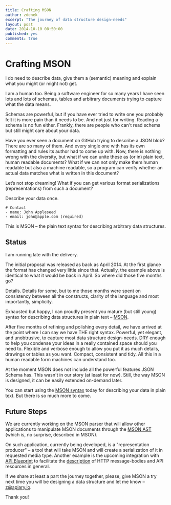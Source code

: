 ```yaml
---
title: Crafting MSON
author: zdenek
excerpt: "The journey of data structure design-needs"
layout: post
date: 2014-10-10 08:50:00
published: yes
comments: true
---
```


# Crafting MSON
I do need to describe data, give them a (semantic) meaning and explain what you might (or might not) get. 

I am a human too. Being a software engineer for so many years I have seen lots and lots of schemas, tables and arbitrary documents trying to capture what the data means. 

Schemas are powerful, but if you have ever tried to write one you probably felt it is more pain than it needs to be. And not just for writing. Reading a schema is no fun either. Frankly, there are people who can't read schema but still might care about your data.

Have you ever seen a document on GitHub trying to describe a JSON blob? There are so many of them. And every single one with has its own formatting and rules its author had to come up with. Now, there is nothing wrong with the diversity, but what if we can unite these as (or in) plain text, human readable documents? What if we can  not only make them human readable but also a machine readable, so a program can verify whether an actual data matches what is written in this document? 

Let’s not stop dreaming! What if you can get various format serializations (representations) from such a document? 

Describe your data once.

    # Contact
    - name: John Appleseed
    - email: john@apple.com (required)

This is MSON – the plain text syntax for describing arbitrary data structures.

## Status
I am running late with the delivery. 

The initial proposal was released as back as April 2014. At the first glance the format has changed very little since that. Actually, the example above is identical to what it would be back in April. So where did those five months go?

Details. Details for some, but to me those months were spent on consistency between all the constructs, clarity of the language and most importantly, simplicity.

Exhausted but happy, I can proudly present you mature (but still young) syntax for describing data structures in plain text – [MSON][]. 

After five months of refining and polishing every detail, we have arrived at the point where I can say we have THE right syntax. Powerful, yet elegant, and unobtrusive, to capture most data structure design-needs. DRY enough to help you condense your ideas in a really contained space should you need to. Flexible and verbose enough to allow you put it as much details, drawings or tables as you want. Compact, consistent and tidy. All this in a human readable form machines can understand too.

At the moment MSON does not include all the powerful features JSON Schema has. This wasn't in our story (at least for now). Still, the way MSON is designed, it can be easily extended on-demand later.

You can start using the [MSON syntax][] today for describing your data in plain text. But there is so much more to come. 

## Future Steps
We are currently working on the MSON parser that will allow other applications to manipulate MSON documents through the [MSON AST][] (which is, no surprise, described in MSON).

On such application, currently being developed, is a "representation producer" – a tool that will take MSON and will create a serialization of it in requested media type. Another example is the upcoming integration with [API Blueprint][] to facilitate the [description] of HTTP message-bodies and API resources in general.

If we share at least a part the journey together, please, give MSON a try next time you will be designing a data structure and let me know – [z@apiary.io](mailto:z@apiary.io).

Thank you!

[MSON]: http://github.com/apiaryio/mson
[MSON syntax]: https://github.com/apiaryio/mson/blob/master/MSON%20Specification.md
[MSON AST]: https://github.com/apiaryio/mson-ast
[API Blueprint]: http://apiblueprint.org
[description]: https://github.com/apiaryio/api-blueprint/issues/25
